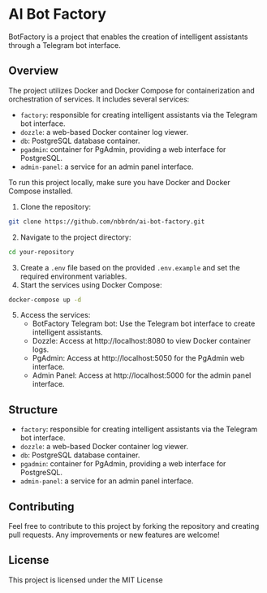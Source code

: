 # AI Bot Factory

BotFactory is a project that enables the creation of intelligent assistants through a Telegram bot interface.

## Overview

The project utilizes Docker and Docker Compose for containerization and orchestration of services. It includes several services:

- `factory`: responsible for creating intelligent assistants via the Telegram bot interface.
- `dozzle`: a web-based Docker container log viewer.
- `db`: PostgreSQL database container.
- `pgadmin`: container for PgAdmin, providing a web interface for PostgreSQL.
- `admin-panel`: a service for an admin panel interface.

To run this project locally, make sure you have Docker and Docker Compose installed.
1. Clone the repository:
```bash
git clone https://github.com/nbbrdn/ai-bot-factory.git
```
2. Navigate to the project directory:
```bash
cd your-repository
```
3. Create a `.env` file based on the provided `.env.example` and set the required environment variables.
4. Start the services using Docker Compose:
```bash
docker-compose up -d
```
5. Access the services:
    - BotFactory Telegram bot: Use the Telegram bot interface to create intelligent assistants.
    - Dozzle: Access at http://localhost:8080 to view Docker container logs.
    - PgAdmin: Access at http://localhost:5050 for the PgAdmin web interface.
    - Admin Panel: Access at http://localhost:5000 for the admin panel interface.

## Structure
- `factory`: responsible for creating intelligent assistants via the Telegram bot interface.
- `dozzle`: a web-based Docker container log viewer.
- `db`: PostgreSQL database container.
- `pgadmin`: container for PgAdmin, providing a web interface for PostgreSQL.
- `admin-panel`: a service for an admin panel interface.

## Contributing
Feel free to contribute to this project by forking the repository and creating pull requests. Any improvements or new features are welcome!

## License
This project is licensed under the MIT License